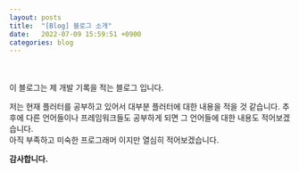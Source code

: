 ```yaml
---
layout: posts
title:  "[Blog] 블로그 소개"
date:   2022-07-09 15:59:51 +0900
categories: blog
---
```

<br>
<br>
이 블로그는 제 개발 기록을 적는 블로그 입니다.

저는 현재 플러터를 공부하고 있어서 대부분 플러터에 대한 내용을 적을 것 같습니다.
추후에 다른 언어들이나 프레임워크들도 공부하게 되면 그 언어들에 대한 내용도 적어보겠습니다.  
아직 부족하고 미숙한 프로그래머 이지만 열심히 적어보겠습니다.

**감사합니다.**